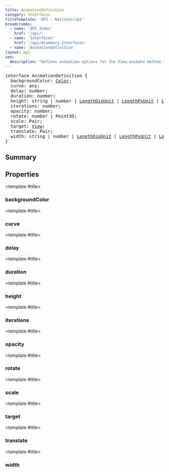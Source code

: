 ```yaml
---
title: AnimationDefinition
category: Interfaces
titleTemplate: 'API - NativeScript'
breadcrumbs: 
  - name: 'API Index'
    href: '/api/'
  - name: 'Interfaces'
    href: '/api/#summary-Interfaces'
  - name: 'AnimationDefinition'
layout: api
seo:
  description: "Defines animation options for the View.animate method."
---
```


<!-- This page is auto generated, do not edit manually. -->
<!-- Run "yarn generate:api-docs" to regenerate -->

<script setup lang="ts">
  import { provide } from "vue";
  import API_DATA from "./AnimationDefinition.data.json";
  
  provide('API_DATA', API_DATA);
</script>

<APIRefHierarchy v-once />

<pre class="not-prose [&_a]:text-blue-400 [&_a]:no-underline">interface AnimationDefinition {
  backgroundColor: <a href="/api/class/Color">Color</a>;
  curve: any;
  delay: number;
  duration: number;
  height: string | number | <a href="/api/namespace/CoreTypes#lengthdipunit">LengthDipUnit</a> | <a href="/api/namespace/CoreTypes#lengthpxunit">LengthPxUnit</a> | <a href="/api/namespace/CoreTypes#lengthpercentunit">LengthPercentUnit</a>;
  iterations: number;
  opacity: number;
  rotate: number | Point3D;
  scale: Pair;
  target: <a href="/api/class/View">View</a>;
  translate: Pair;
  width: string | number | <a href="/api/namespace/CoreTypes#lengthdipunit">LengthDipUnit</a> | <a href="/api/namespace/CoreTypes#lengthpxunit">LengthPxUnit</a> | <a href="/api/namespace/CoreTypes#lengthpercentunit">LengthPercentUnit</a>;
}</pre>

<APIRefComment commentBase64="eyJibG9ja1RhZ3MiOltdLCJtb2RpZmllclRhZ3MiOnt9LCJzdW1tYXJ5IjpbeyJraW5kIjoidGV4dCIsInRleHQiOiJEZWZpbmVzIGFuaW1hdGlvbiBvcHRpb25zIGZvciB0aGUgVmlldy5hbmltYXRlIG1ldGhvZC4ifV19" v-once />

## <Heading ignore>Summary</Heading>

<APIRefSummary v-once />

## Properties

<div class="isOptional">

<APIRef for="7476" v-once>

<template #title>

### backgroundColor

</template>

</APIRef>

</div>

<div class="isOptional">

<APIRef for="7485" v-once>

<template #title>

### curve

</template>

</APIRef>

</div>

<div class="isOptional">

<APIRef for="7483" v-once>

<template #title>

### delay

</template>

</APIRef>

</div>

<div class="isOptional">

<APIRef for="7482" v-once>

<template #title>

### duration

</template>

</APIRef>

</div>

<div class="isOptional">

<APIRef for="7479" v-once>

<template #title>

### height

</template>

</APIRef>

</div>

<div class="isOptional">

<APIRef for="7484" v-once>

<template #title>

### iterations

</template>

</APIRef>

</div>

<div class="isOptional">

<APIRef for="7475" v-once>

<template #title>

### opacity

</template>

</APIRef>

</div>

<div class="isOptional">

<APIRef for="7481" v-once>

<template #title>

### rotate

</template>

</APIRef>

</div>

<div class="isOptional">

<APIRef for="7478" v-once>

<template #title>

### scale

</template>

</APIRef>

</div>

<div class="isOptional">

<APIRef for="7474" v-once>

<template #title>

### target

</template>

</APIRef>

</div>

<div class="isOptional">

<APIRef for="7477" v-once>

<template #title>

### translate

</template>

</APIRef>

</div>

<div class="isOptional">

<APIRef for="7480" v-once>

<template #title>

### width

</template>

</APIRef>

</div>
